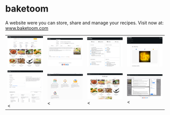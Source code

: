 # baketoom 
A website were you can store, share and manage your recipes. Visit now at: www.baketoom.com

<table>
  <tr>
    <td><img src="https://github.com/gubrus50/BakeToom/blob/master/showcase/baketoom_0.png"/></td>
    <td><img src="https://github.com/gubrus50/BakeToom/blob/master/showcase/baketoom_1.png"/></td>
    <td><img src="https://github.com/gubrus50/BakeToom/blob/master/showcase/baketoom_2.png"/></td>
    <td><img src="https://github.com/gubrus50/BakeToom/blob/master/showcase/baketoom_3.png"/></td>
  </tr>
  <tr>
    <td><img src="https://github.com/gubrus50/BakeToom/blob/master/showcase/baketoom_4.png"/><</td>
    <td><img src="https://github.com/gubrus50/BakeToom/blob/master/showcase/baketoom_5.png"/><</td>
    <td><img src="https://github.com/gubrus50/BakeToom/blob/master/showcase/baketoom_6.png"/><</td>
    <td><img src="https://github.com/gubrus50/BakeToom/blob/master/showcase/baketoom_7.png"/><</td>
  </tr>
</table>
